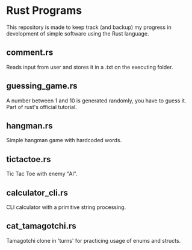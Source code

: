 # Rust Programs

This repository is made to keep track (and backup) my progress in development of simple software using the Rust language.

## comment.rs

Reads input from user and stores it in a .txt on the executing folder.

## guessing_game.rs

A number between 1 and 10 is generated randomly, you have to guess it. <br>
Part of rust's official tutorial.

## hangman.rs

Simple hangman game with hardcoded words.

## tictactoe.rs

Tic Tac Toe with enemy "AI".

## calculator_cli.rs

CLI calculator with a primitive string processing.

## cat_tamagotchi.rs

Tamagotchi clone in 'turns' for practicing usage of enums and structs.
